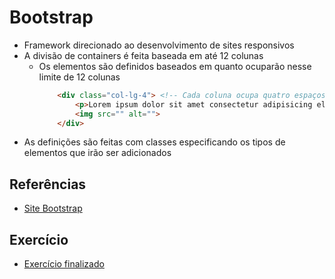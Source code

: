 # Bootstrap
- Framework direcionado ao desenvolvimento de sites responsivos
- A divisão de containers é feita baseada em até 12 colunas
    - Os elementos são definidos baseados em quanto ocuparão nesse limite de 12 colunas
        ```html
            <div class="col-lg-4"> <!-- Cada coluna ocupa quatro espaços. -->
                <p>Lorem ipsum dolor sit amet consectetur adipisicing elit.</p>
                <img src="" alt="">
            </div>
        ```
- As definições são feitas com classes especificando os tipos de elementos que irão ser adicionados

## Referências
- [Site Bootstrap](https://getbootstrap.com/)

## Exercício
- [Exercício finalizado]()
